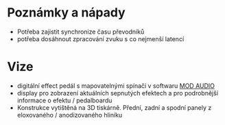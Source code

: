 # Poznámky a nápady
 - Potřeba zajistit synchronize času převodníků 
 - potřeba dosáhnout zpracování zvuku s co nejmenší latencí



# Vize
- digitální effect pedál s mapovatelnými spínači v softwaru [MOD AUDIO](MOD_AUDIO) 
- display pro zobrazení aktuálních sepnutých efektech a pro podrobnější informace o efektu / pedalboardu
- Konstrukce vytištěná na 3D tiskárně. Přední, zadní a spodní panely z eloxovaného / anodizovaného hliníku